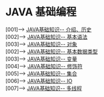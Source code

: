 # JAVA 基础编程
[001]--> [JAVA基础知识-- 介绍、历史](java历史和简介.md)          
[002]--> [JAVA基础知识-- 基本语法](基本语法.md)   
[003]--> [JAVA基础知识-- 对象](对象.md)   
[002]--> [JAVA基础知识-- 基本数据类型](basicKnowledge-0.md)     
[003]--> [JAVA基础知识-- 变量](basicKnowledge-1.md)     
[004]--> [JAVA基础知识-- 修饰符](basicKnowledge-2.md)  
[005]--> [JAVA基础知识-- 集合](collection.md)  
[006]--> [JAVA基础知识-- IO](IO.md)  
[007]--> [JAVA基础知识-- 多线程](thread.md)  